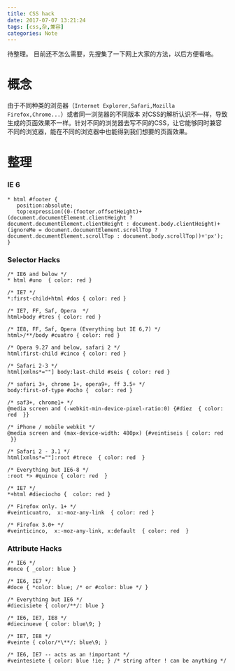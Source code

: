 ```yaml
---
title: CSS hack
date: 2017-07-07 13:21:24
tags: [css,杂,兼容]
categories: Note
---
```


待整理。
目前还不怎么需要，先搜集了一下网上大家的方法，以后方便看咯。
<!--more-->
  
# 概念
 由于不同种类的浏览器（`Internet Explorer,Safari,Mozilla Firefox,Chrome...`）或者同一浏览器的不同版本 对CSS的解析认识不一样，导致生成的页面效果不一样。针对不同的浏览器去写不同的CSS，让它能够同时兼容不同的浏览器，能在不同的浏览器中也能得到我们想要的页面效果。
# 整理

### IE 6
 ```
 * html #footer {
    position:absolute;
    top:expression((0-(footer.offsetHeight)+(document.documentElement.clientHeight ? document.documentElement.clientHeight : document.body.clientHeight)+(ignoreMe = document.documentElement.scrollTop ? document.documentElement.scrollTop : document.body.scrollTop))+'px');
 }
 ```
 
###  Selector Hacks

```
/* IE6 and below */
* html #uno  { color: red }
```

```
/* IE7 */
*:first-child+html #dos { color: red } 
```

```
/* IE7, FF, Saf, Opera  */
html>body #tres { color: red }
```

```
/* IE8, FF, Saf, Opera (Everything but IE 6,7) */
html>/**/body #cuatro { color: red }
```

```
/* Opera 9.27 and below, safari 2 */
html:first-child #cinco { color: red } 
```

```
/* Safari 2-3 */
html[xmlns*=""] body:last-child #seis { color: red } 
```

```
/* safari 3+, chrome 1+, opera9+, ff 3.5+ */
body:first-of-type #ocho {  color: red }
```

```
/* saf3+, chrome1+ */
@media screen and (-webkit-min-device-pixel-ratio:0) {#diez  { color: red  }}
```

```
/* iPhone / mobile webkit */
@media screen and (max-device-width: 480px) {#veintiseis { color: red  }} 
```

```
/* Safari 2 - 3.1 */
html[xmlns*=""]:root #trece  { color: red  } 
```

```
/* Everything but IE6-8 */
:root *> #quince { color: red  }
```

```
/* IE7 */
*+html #dieciocho {  color: red }
```

```
/* Firefox only. 1+ */
#veinticuatro,  x:-moz-any-link  { color: red }
```

```
/* Firefox 3.0+ */
#veinticinco,  x:-moz-any-link, x:default  { color: red  }
```

### Attribute Hacks 

```
/* IE6 */
#once { _color: blue } 
```

```
/* IE6, IE7 */
#doce { *color: blue; /* or #color: blue */ }
```

```
/* Everything but IE6 */
#diecisiete { color/**/: blue }
```

```
/* IE6, IE7, IE8 */
#diecinueve { color: blue\9; }
```

```
/* IE7, IE8 */
#veinte { color/*\**/: blue\9; }  
```

```
/* IE6, IE7 -- acts as an !important */
#veintesiete { color: blue !ie; } /* string after ! can be anything */
```